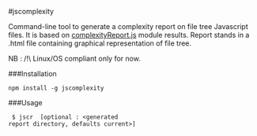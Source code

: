 #jscomplexity


Command-line tool to generate a complexity report on file tree Javascript files. It is based on [complexityReport.js](https://github.com/philbooth/complexityReport.js) module results. Report stands in a .html file containing graphical representation of file tree.

NB : /!\ Linux/OS compliant only for now.


###Installation 


<code>npm install -g jscomplexity</code>


###Usage


<code> $ jscr <directory containing JS> [optional : <generated report directory, defaults current>] </code>
